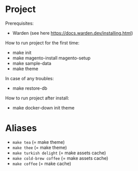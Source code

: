 # Project

Prerequisites:

* Warden (see here https://docs.warden.dev/installing.html)

How to run project for the first time:

* make init
* make magento-install magento-setup
* make sample-data
* make theme

In case of any troubles:

* make restore-db

How to run project after install:

* make docker-down init theme

# Aliases

* `make tea` (= make theme)
* `make thee` (= make theme)
* `make turkish delight` (= make assets cache)
* `make cold-brew coffee` (= make assets cache)
* `make coffee` (= make cache)
